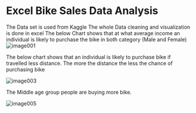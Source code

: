 # Excel Bike Sales Data Analysis
The Data set is used from Kaggle 
The whole Data cleaning and visualization is done in excel 
The below Chart shows that at what average income an individual is likely to purchase the bike in both category (Male and Female)
![image001](https://user-images.githubusercontent.com/64872029/233699387-d51febbe-798c-49de-8a5a-cbf872218132.png)
  
The below chart shows that an individual is likely to purchase bike if travelled less distance.
The more the distance the less the chance of purchasing bike

![image003](https://user-images.githubusercontent.com/64872029/233699747-e57c078f-6a48-4f68-b470-53caeaf6d7d9.png)

The Middle age group people are buying more bike.

![image005](https://user-images.githubusercontent.com/64872029/233699885-bd08b400-174c-430d-a4b7-7b2d4208e70b.png)
